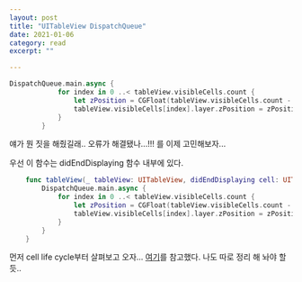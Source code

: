```yaml
---
layout: post
title: "UITableView DispatchQueue" 
date: 2021-01-06
category: read 
excerpt: ""

---
```




```swift
DispatchQueue.main.async {
            for index in 0 ..< tableView.visibleCells.count {
                let zPosition = CGFloat(tableView.visibleCells.count - index)
                tableView.visibleCells[index].layer.zPosition = zPosition
            }
        }
```

얘가 뭔 짓을 해줬길래.. 오류가 해결됐나...!!! 를 이제 고민해보자...

우선 이 함수는 didEndDisplaying 함수 내부에 있다.

```swift
    func tableView(_ tableView: UITableView, didEndDisplaying cell: UITableViewCell, forRowAt indexPath: IndexPath) {
        DispatchQueue.main.async {
            for index in 0 ..< tableView.visibleCells.count {
                let zPosition = CGFloat(tableView.visibleCells.count - index)
                tableView.visibleCells[index].layer.zPosition = zPosition
            }
        }
    }
```

먼저 cell life cycle부터 살펴보고 오자... [여기](https://jinnify.tistory.com/58)를 참고했다. 나도 따로 정리 해 놔야 할듯..



